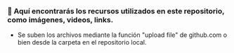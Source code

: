 ### 📌 Aquí encontrarás los recursos utilizados en este repositorio, como imágenes, videos, links.

* Se suben los archivos mediante la función "upload file" de github.com o bien desde la carpeta en el repositorio local.
